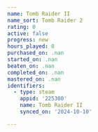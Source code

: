 ```yaml
---
name: Tomb Raider II
name_sort: Tomb Raider 2
rating: 0
active: false
progress: new
hours_played: 0
purchased_on: .nan
started_on: .nan
beaten_on: .nan
completed_on: .nan
mastered_on: .nan
identifiers:
  - type: steam
    appid: '225300'
    name: Tomb Raider II
    synced_on: '2024-10-10'

---
```

